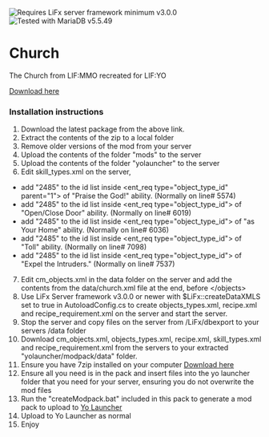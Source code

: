 <img src="https://img.shields.io/badge/LiFx%20Server%20-%3Ev3.0.0-green" title="Requires LiFx server framework minimum v3.0.0" /><img src="https://img.shields.io/badge/MariaDB%20-%3Ev5.5.49-green" title="Tested with MariaDB v5.5.49" />
# Church

 The Church from LIF:MMO recreated for LIF:YO

[Download here](https://github.com/LiF-x/Church/releases/latest)

### Installation instructions

1. Download the latest package from the above link.
2. Extract the contents of the zip to a local folder
3. Remove older versions of the mod from your server
4. Upload the contents of the folder "mods" to the server
5. Upload the contents of the folder "yolauncher"  to the server
6. Edit skill_types.xml on the server, 
 - add "2485" to the id list inside <ent_req type="object_type_id" parent="1"> of "Praise the God!" ability. (Normally on line# 5574)
 - add "2485" to the id list inside <ent_req type="object_type_id"> of "Open/Close Door" ability. (Normally on line# 6019)
 - add "2485" to the id list inside <ent_req type="object_type_id"> of "as Your Home" ability. (Normally on line# 6036)
 - add "2485" to the id list inside <ent_req type="object_type_id"> of "Toll" ability. (Normally on line# 7098)
 - add "2485" to the id list inside <ent_req type="object_type_id"> of "Expel the Intruders." (Normally on line# 7537)
7. Edit cm_objects.xml in the data folder on the server and add the contents from the data/church.xml file at the end, before \</objects>
8. Use LiFx Server framework v3.0.0 or newer with $LiFx::createDataXMLS set to true in AutoloadConfig.cs to create objects_types.xml, recipe.xml and recipe_requirement.xml on the server and start the server.
9. Stop the server and copy files on the server from /LiFx/dbexport to your servers /data folder
10. Download cm_objects.xml, objects_types.xml, recipe.xml, skill_types.xml and recipe_requirement.xml from the servers to your extracted "yolauncher/modpack/data" folder.
11. Ensure you have 7zip installed on your computer [Download here](https://7zip.dev/en/download/)
12. Ensure all you need is in the pack and insert files into the yo launcher folder that you need for your server, ensuring you do not overwrite the mod files
13. Run the "createModpack.bat" included in this pack to generate a mod pack to upload to [Yo Launcher](https://www.yolauncher.app/)
14. Upload to Yo Launcher as normal 
15. Enjoy


 
